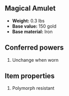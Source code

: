 ## Magical Amulet

- **Weight:** 0.3 lbs
- **Base value:** 150 gold
- **Base material:** Iron

## Conferred powers

1. Unchange when worn

## Item properties

1. Polymorph resistant
